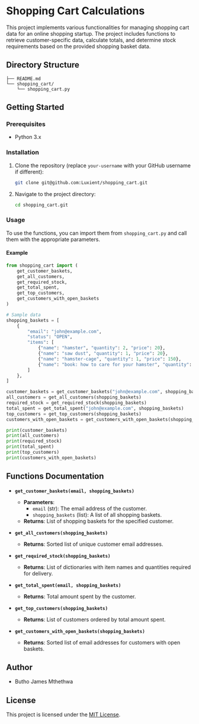 # Shopping Cart Calculations

This project implements various functionalities for managing shopping cart data for an online shopping startup. The project includes functions to retrieve customer-specific data, calculate totals, and determine stock requirements based on the provided shopping basket data.

## Directory Structure

```
├── README.md
└── shopping_cart/
    └── shopping_cart.py
```

## Getting Started

### Prerequisites

- Python 3.x

### Installation

1. Clone the repository (replace `your-username` with your GitHub username if different):
    ```sh
    git clone git@github.com:Luxient/shopping_cart.git
    ```

2. Navigate to the project directory:
    ```sh
    cd shopping_cart.git
    ```

### Usage

To use the functions, you can import them from `shopping_cart.py` and call them with the appropriate parameters.

#### Example

```python
from shopping_cart import (
    get_customer_baskets,
    get_all_customers,
    get_required_stock,
    get_total_spent,
    get_top_customers,
    get_customers_with_open_baskets
)

# Sample data
shopping_baskets = [
    {
        "email": "john@example.com",
        "status": "OPEN",
        "items": [
            {"name": "hamster", "quantity": 2, "price": 20},
            {"name": "saw dust", "quantity": 1, "price": 20},
            {"name": "hamster-cage", "quantity": 1, "price": 150},
            {"name": "book: how to care for your hamster", "quantity": 1, "price": 150}
        ]
    },
]

customer_baskets = get_customer_baskets("john@example.com", shopping_baskets)
all_customers = get_all_customers(shopping_baskets)
required_stock = get_required_stock(shopping_baskets)
total_spent = get_total_spent("john@example.com", shopping_baskets)
top_customers = get_top_customers(shopping_baskets)
customers_with_open_baskets = get_customers_with_open_baskets(shopping_baskets)

print(customer_baskets)
print(all_customers)
print(required_stock)
print(total_spent)
print(top_customers)
print(customers_with_open_baskets)
```

## Functions Documentation

- **`get_customer_baskets(email, shopping_baskets)`**
  - **Parameters**:
    - `email` (str): The email address of the customer.
    - `shopping_baskets` (list): A list of all shopping baskets.
  - **Returns**: List of shopping baskets for the specified customer.

- **`get_all_customers(shopping_baskets)`**
  - **Returns**: Sorted list of unique customer email addresses.

- **`get_required_stock(shopping_baskets)`**
  - **Returns**: List of dictionaries with item names and quantities required for delivery.

- **`get_total_spent(email, shopping_baskets)`**
  - **Returns**: Total amount spent by the customer.

- **`get_top_customers(shopping_baskets)`**
  - **Returns**: List of customers ordered by total amount spent.

- **`get_customers_with_open_baskets(shopping_baskets)`**
  - **Returns**: Sorted list of email addresses for customers with open baskets.

## Author

- Butho James Mthethwa

## License

This project is licensed under the [MIT License](https://mit-license.org/).
